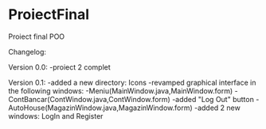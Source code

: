 # ProiectFinal
Proiect final POO

Changelog:

Version 0.0: 
  -proiect 2 complet
  
Version 0.1:
-added a new directory: Icons
-revamped graphical interface in the following windows:
	-Meniu(MainWindow.java,MainWindow.form)
	-ContBancar(ContWindow.java,ContWindow.form)
      		-added "Log Out" button
	-AutoHouse(MagazinWindow.java,MagazinWindow.form)
-added 2 new windows: LogIn and Register


